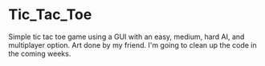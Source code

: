 # Tic_Tac_Toe
Simple tic tac toe game using a GUI with an easy, medium, hard AI, and multiplayer option. Art done by my friend. I'm going to clean up the code in the coming weeks.
